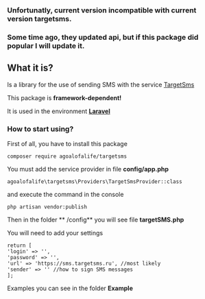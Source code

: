 

### Unfortunatly, current version incompatible with current version targetsms. 
### Some time ago, they updated api, but if this package did popular I will update it.

## **What it is?**

Is a library for the use of sending SMS with the service [TargetSms](http://targetsms.ru)


This package is **framework-dependent!**

It is used in the environment **[Laravel](https://laravel.com/)**



### **How to start using?**


First of all, you have to install this package

```shell
composer require agoalofalife/targetsms
```

You must add the service provider in file **config/app.php**


```
agoalofalife\targetsms\Providers\TargetSmsProvider::class
```

and execute the command in the console

```
php artisan vendor:publish

```
Then in the folder ** /config** you will see file **targetSMS.php**

You will need to add your settings

```
return [
'login' => '',
'password' => '',
'url' => 'https://sms.targetsms.ru', //most likely
'sender' => '' //how to sign SMS messages
];
```

Examples you can see in the folder **Example**
